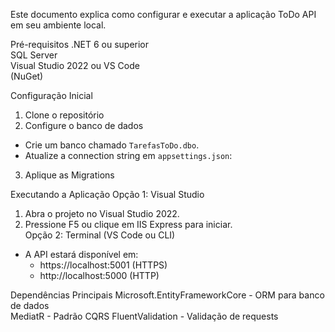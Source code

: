 Este documento explica como configurar e executar a aplicação ToDo API em seu ambiente local.  

Pré-requisitos
.NET 6 ou superior  
SQL Server  
Visual Studio 2022 ou VS Code  
(NuGet)  

Configuração Inicial
1. Clone o repositório
2. Configure o banco de dados 
- Crie um banco chamado `TarefasToDo.dbo`.  
- Atualize a connection string em `appsettings.json`:  
3. Aplique as Migrations 

Executando a Aplicação
Opção 1: Visual Studio
1. Abra o projeto no Visual Studio 2022.  
2. Pressione F5 ou clique em IIS Express para iniciar.  
Opção 2: Terminal (VS Code ou CLI)  
- A API estará disponível em:  
  - https://localhost:5001 (HTTPS)  
  - http://localhost:5000 (HTTP)  

Dependências Principais
Microsoft.EntityFrameworkCore - ORM para banco de dados  
MediatR - Padrão CQRS
FluentValidation - Validação de requests 
